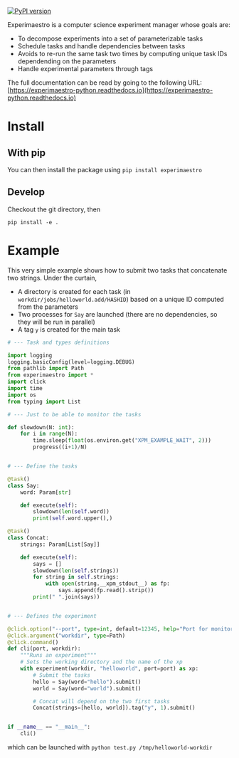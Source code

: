 [![PyPI version](https://badge.fury.io/py/experimaestro.svg)](https://badge.fury.io/py/experimaestro)

Experimaestro is a computer science experiment manager whose goals are:

- To decompose experiments into a set of parameterizable tasks
- Schedule tasks and handle dependencies between tasks
- Avoids to re-run the same task two times by computing unique task IDs dependending on the parameters
- Handle experimental parameters through tags

The full documentation can be read by going to the following URL: [https://experimaestro-python.readthedocs.io](https://experimaestro-python.readthedocs.io)

# Install

## With pip

You can then install the package using `pip install experimaestro`

## Develop

Checkout the git directory, then

```
pip install -e .
```

# Example

This very simple example shows how to submit two tasks that concatenate two strings.
Under the curtain,

- A directory is created for each task (in `workdir/jobs/helloworld.add/HASHID`)
  based on a unique ID computed from the parameters
- Two processes for `Say` are launched (there are no dependencies, so they will be run in parallel)
- A tag `y` is created for the main task

<!-- SNIPPET: MAIN ARGS[%WORKDIR% --port 0] ENV[XPM_EXAMPLE_WAIT=0.001] -->

```python
# --- Task and types definitions

import logging
logging.basicConfig(level=logging.DEBUG)
from pathlib import Path
from experimaestro import *
import click
import time
import os
from typing import List

# --- Just to be able to monitor the tasks

def slowdown(N: int):
    for i in range(N):
        time.sleep(float(os.environ.get("XPM_EXAMPLE_WAIT", 2)))
        progress((i+1)/N)


# --- Define the tasks

@task()
class Say:
    word: Param[str]

    def execute(self):
        slowdown(len(self.word))
        print(self.word.upper(),)

@task()
class Concat:
    strings: Param[List[Say]]

    def execute(self):
        says = []
        slowdown(len(self.strings))
        for string in self.strings:
            with open(string.__xpm_stdout__) as fp:
                says.append(fp.read().strip())
        print(" ".join(says))


# --- Defines the experiment

@click.option("--port", type=int, default=12345, help="Port for monitoring")
@click.argument("workdir", type=Path)
@click.command()
def cli(port, workdir):
    """Runs an experiment"""
    # Sets the working directory and the name of the xp
    with experiment(workdir, "helloworld", port=port) as xp:
        # Submit the tasks
        hello = Say(word="hello").submit()
        world = Say(word="world").submit()

        # Concat will depend on the two first tasks
        Concat(strings=[hello, world]).tag("y", 1).submit()


if __name__ == "__main__":
    cli()
```

which can be launched with `python test.py /tmp/helloworld-workdir`
